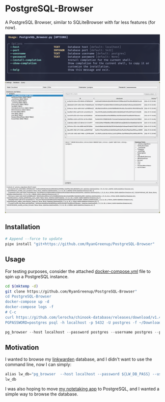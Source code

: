 # PostgreSQL-Browser
A PostgreSQL Browser, similar to SQLiteBrowser with far less features (for now).

![](./screenshot_cli.png)
![](./screenshot.png)

## Installation

```python
# Append --force to update
pipx install "git+https://github.com/RyanGreenup/PostgreSQL-Browser"
```

## Usage

For testing purposes, consider the attached [docker-compose.yml](./docker-compose.yml) file to spin up a PostgreSQL instance.

```bash
cd $(mktemp -d)
git clone https://github.com/RyanGreenup/PostgreSQL-Browser"
cd PostgreSQL-Browser
docker-compose up -d
docker-compose logs -f
# C-c
curl https://github.com/lerocha/chinook-database/releases/download/v1.4.5/Chinook_PostgreSql.sql > Chinook_PostgreSql.sql
PGPASSWORD=postgres psql -h localhost -p 5432 -U postgres -f ~/Downloads/Chinook_PostgreSql.sql
```

```python
pg_browser --host localhost --password postgres --username postgres --port 5432
```

## Motivation

I wanted to browse my [linkwarden](https://github.com/linkwarden/linkwarden) database, and I didn't want to use the command line, now I can simply:

```python
alias lw_db="pg_browser  --host localhost --password ${LW_DB_PASS} --username postgres --port 37194"
lw_db
```

I was also hoping to move [my notetaking app](https://github.com/RyanGreenup/Draftsmith) to PostgreSQL, and I wanted a simple way to browse the database.




